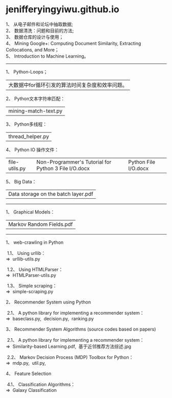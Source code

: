 # jenifferyingyiwu.github.io
<title>
Part I.  &nbsp;&nbsp;从电子邮件和论坛中抽取数据
</title>
<p>
1、&nbsp;从电子邮件和论坛中抽取数据;<br/>
2、&nbsp;数据清洗：问题和目前的方法;<br/>
3、&nbsp;数据仓库的设计与使用；<br/>
4、&nbsp;Mining Google+: Computing Document Similarity, Extracting Collocations, and More；<br/>
5、&nbsp;Introduction to Machine Learning。<br/>
</p>
<hr/>
<title>
Part II. &nbsp;&nbsp;Problems encountered in the work
</title>
<p>
1、&nbsp;Python-Loops；<br/>
<table>
  <tr>
    <td>
      大数据中for循环引发的算法时间复杂度和效率问题。
    </td>
  </tr>
</table>
</p>
<p>
2、&nbsp;Python文本字符串匹配：<br/>
<table>
  <tr>
    <td>
    mining-match-text.py
    </td>
  </tr>
</table>
</p>
<p>
3、&nbsp;Python多线程：<br/>
<table>
  <tr>
    <td>
    thread_helper.py 
    </td>
  </tr>
</table>
</p>
<p>
4、&nbsp;Python IO 操作文件：<br/>
<table>
  <tr>
    <td>
    file-utils.py <br/>
    </td>
    <td>
    Non-Programmer's Tutorial for Python 3 File I/O.docx <br/>
    </td>
    <td>
    Python File I/O.docx
    </td>
  </tr>
</table>
</p>
<p>
5、&nbsp;Big Data：<br/>
<table>
  <tr>
    <td>
    Data storage on the batch layer.pdf
    </td>
  </tr>
</table>
</p>
<hr/>
<title>
Part III.  &nbsp;&nbsp;Machine Learning Algorithms
</title>
<p>
1、&nbsp;Graphical Models：<br/>
<table>
  <tr>
    <td>
    Markov Random Fields.pdf
    </td>
  </tr>
</table>
</p>
<hr/>
<title>
Part III.  &nbsp;&nbsp;Journal Papers
</title>
<p>
1、&nbsp;web-crawling in Python 
</p>
<p>
&nbsp;1.1、&nbsp;Using urllib：<br/>
=> &nbsp;urllib-utils.py
</p>
<p>
&nbsp;1.2、&nbsp;Using HTMLParser： <br/>
=> &nbsp;HTMLParser-utils.py
</p>
<p>
&nbsp;1.3、&nbsp;Simple scraping：<br/>
=> &nbsp;simple-scraping.py
</p>
<p>
2、&nbsp;Recommender System using Python
</p>
<p>
&nbsp;2.1、&nbsp;A python library for implementing a recommender system：<br/>
=> &nbsp;baseclass.py, &nbsp;decision.py, &nbsp;ranking.py
</p>
<p>
3、&nbsp;Recommender System Algorithms (source codes based on papers)
</p>
<p>
&nbsp;2.1、&nbsp;A python library for implementing a recommender system：<br/>
=> &nbsp;Similarity-based Learning.pdf, &nbsp;基于近邻推荐方法综述.jpg
</p>
<p>
&nbsp;2.2、&nbsp;Markov Decision Process (MDP) Toolbox for Python：<br/>
=> &nbsp;mdp.py, &nbsp;util.py, 
</p>
<p>
4、&nbsp;Feature Selection
</p>
<p>
&nbsp;4.1、&nbsp;Classification Algorithms：<br/>
=> &nbsp;Galaxy Classification
</p>
